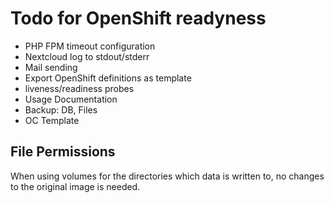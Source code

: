# Todo for OpenShift readyness

* PHP FPM timeout configuration
* Nextcloud log to stdout/stderr
* Mail sending
* Export OpenShift definitions as template
* liveness/readiness probes
* Usage Documentation
* Backup: DB, Files
* OC Template

## File Permissions

When using volumes for the directories which data is written to, no changes to the
original image is needed.
